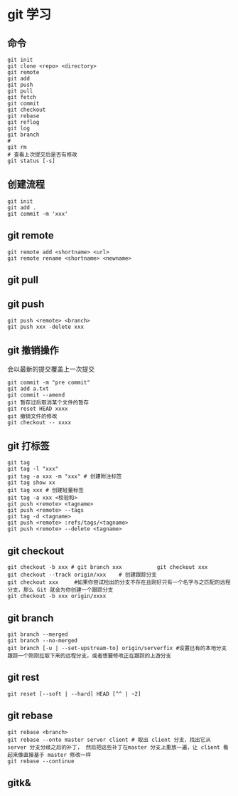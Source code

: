 # git 学习

## 命令
``` 
git init  
git clone <repo> <directory>  
git remote   
git add  
git push  
git pull  
git fetch  
git commit  
git checkout  
git rebase
git reflog
git log
git branch   
#  
git rm 
# 查看上次提交后是否有修改
git status [-s]                

```

## 创建流程
```
git init  
git add .  
git commit -m 'xxx'    
```

## git remote 
```
git remote add <shortname> <url>
git remote rename <shortname> <newname>

```

## git pull

## git push
```
git push <remote> <branch>
git push xxx -delete xxx
```

## git 撤销操作
会以最新的提交覆盖上一次提交
```
git commit -m "pre commit"
git add a.txt
git commit --amend
git 暂存过后取消某个文件的暂存
git reset HEAD xxxx
git 撤销文件的修改
git checkout -- xxxx
```

## git 打标签
```
git tag
git tag -l "xxx"
git tag -a xxx -m "xxx" # 创建附注标签
git tag show xx
git tag xxx # 创建轻量标签
git tag -a xxx <校验和>
git push <remote> <tagname>
git push <remote> --tags
git tag -d <tagname>
git push <remote> :refs/tags/<tagname>
git push <remote> --delete <tagname>
```

## git checkout 
```
git checkout -b xxx # git branch xxx           git checkout xxx
git checkout --track origin/xxx    # 创建跟踪分支
git checkout xxx     #如果你尝试检出的分支不存在且刚好只有一个名字与之匹配的远程分支，那么 Git 就会为你创建一个跟踪分支
git checkout -b xxx origin/xxxx
```

## git branch
```
git branch --merged
git branch --no-merged
git branch [-u | --set-upstream-to] origin/serverfix #设置已有的本地分支跟踪一个刚刚拉取下来的远程分支，或者想要修改正在跟踪的上游分支
```

## git rest
```
git reset [--soft | --hard] HEAD [^^ | ~2]
```

## git rebase 
```
git rebase <branch>
git rebase --onto master server client # 取出 client 分支，找出它从 server 分支分歧之后的补丁， 然后把这些补丁在master 分支上重放一遍，让 client 看起来像直接基于 master 修改一样
git rebase --continue
```

## gitk&